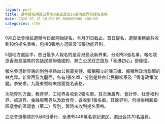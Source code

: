 ```yaml
---
layout: post
title: 選舉提名期首日暫收8張直選及10張功能界別提名表格
date: 2020-07-18 18:09:09.000000000 +08:00
categories: rthk
---
```


9月立法會換屆選舉今日起開始提名，本月31日截止。首日提名，選舉事務處共收到18份提名表格，包括8張地方選區及10張功能界別。

5個地方選區中，首日最多人報名的是香港島及新界東，分別有3張名單。報名競逐香港島議席的包括民建聯張國鈞、熱血公民莊芷茵及「香港初心」鄧偉俊。

報名參選新界東的則包括熱血公民黃兆健、報稱獨立的陳玉娥、報稱無政治聯繫的林克霖。新界西及九龍西，各有1張名單，分別是熱血公民鄭松泰及「香港政策改變」李安求。九龍東暫時未接獲提名表格。

功能界別方面，教育界、工程界各收到2張名單。其次漁農界、會計界、社會福利界、旅遊界、金融服務界以及飲食界，各收到1張名單。其餘界別，包括俗稱超級區議會的區議會（第二）界別，暫時未收到提名表格。

立法會選舉將於9月6日舉行，全港有446萬名登記選民，選出合共70名議員。
